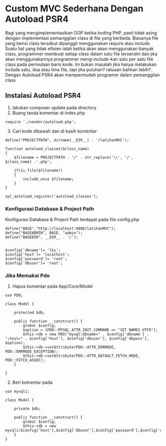 # Custom MVC Sederhana Dengan Autoload PSR4

Bagi yang mengimplementasikan OOP ketika koding PHP, pasti tidak asing dengan implementasi pemanggilan class di file yang berbeda. Biasanya file yang berisi class tersebut dipanggil menggunakan require atau include. Suatu hal yang tidak efisien ialah ketika akan akan menggunakan banyak class, programmer membuat setiap class dalam satu file tersendiri dan jika akan menggunakannya programmer meng-include-kan satu per satu file class pada permulaan baris kode. Ini bukan masalah jika hanya melakukan include satu, dua atau lima file, tapi jika puluhan? ratusan bahkan lebih?. Dengan Autoload PSR4 akan mempermudah programer dalam pemanggilan class 

## Instalasi Autoload PSR4

1. lakukan composer update pada directory
2. Buang tanda komentar di index.php

```
require './vendor/autoload.php';
```
3. Cari kode dibawah dan di kasih komentar

```
define("PROJECTPATH", dirname(__DIR__) . '/latihanMVC');

function autoload_classes($class_name)
{
	$filename = PROJECTPATH . '/' . str_replace('\\', '/', $class_name) .'.php';

	if(is_file($filename))
	{
		include_once $filename;
	}
}

spl_autoload_register('autoload_classes');
```

### Konfigurasi Database & Project Path

Konfigurasi Database & Project Path terdapat pada file config.php

```
define("BASE","http://localhost:8888/latihanMVC");
define("BASEADMIN", BASE. "admin");
define("BASEDIR", __DIR__ . '/');


$config['dbname']= 'lks';
$config['host']= 'localhost';
$config['password']= 'root';
$config['dbuser']= 'root';
```

### Jika Memakai Pdo

1. Hapus komentar pada App/Core/Model  

```
use PDO;

class Model {

    protected $db;

    public function __construct() {
        global $config;
        $option = [PDO::MYSQL_ATTR_INIT_COMMAND => "SET NAMES UTF8"];
        $this->db = new PDO("mysql:dbname=" . $config['dbname'] . ";host=" . $config['host'], $config['dbuser'], $config['dbpass'], $option);
        $this->db->setAttribute(PDO::ATTR_ERRMODE, PDO::ERRMODE_EXCEPTION);
        $this->db->setAttribute(PDO::ATTR_DEFAULT_FETCH_MODE, PDO::FETCH_ASSOC);
    }

}
```
2. Beri komentar pada 

```
use mysqli;

class Model {

	private $db;

	public function __construct() {
		global $config;
		$this->db = new mysqli($config['host'],$config['dbuser'],$config['password'],$config['dbname']);
	}
}
```
